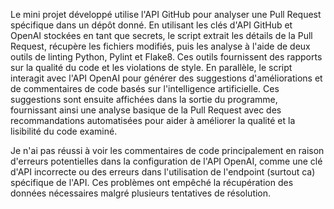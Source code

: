 Le mini projet développé utilise l'API GitHub pour analyser une Pull Request spécifique dans un dépôt donné. En utilisant les clés d'API GitHub et OpenAI stockées en tant que secrets, le script extrait les détails de la Pull Request, récupère les fichiers modifiés, puis les analyse à l'aide de deux outils de linting Python, Pylint et Flake8. Ces outils fournissent des rapports sur la qualité du code et les violations de style. En parallèle, le script interagit avec l'API OpenAI pour générer des suggestions d'améliorations et de commentaires de code basés sur l'intelligence artificielle. Ces suggestions sont ensuite affichées dans la sortie du programme, fournissant ainsi une analyse basique de la Pull Request avec des recommandations automatisées pour aider à améliorer la qualité et la lisibilité du code examiné.


Je n'ai pas réussi à voir les commentaires de code principalement en raison d'erreurs potentielles dans la configuration de l'API OpenAI, comme une clé d'API incorrecte ou des erreurs dans l'utilisation de l'endpoint (surtout ca) spécifique de l'API. Ces problèmes ont empêché la récupération des données nécessaires malgré plusieurs tentatives de résolution.
